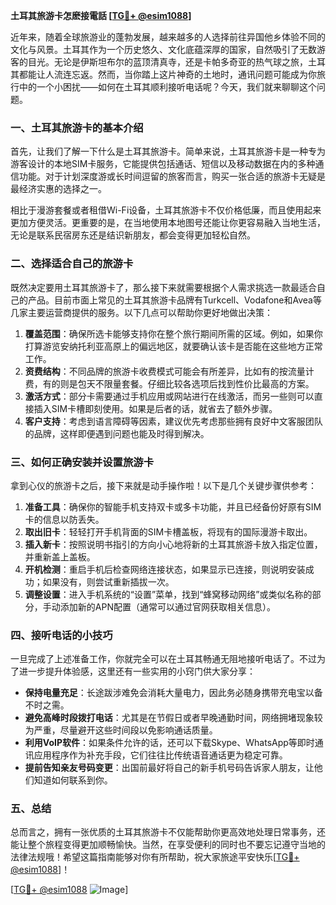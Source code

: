**土耳其旅游卡怎麽接電話 [[TG💪+ @esim1088](https://t.me/s/esim1088)]**

近年来，随着全球旅游业的蓬勃发展，越来越多的人选择前往异国他乡体验不同的文化与风景。土耳其作为一个历史悠久、文化底蕴深厚的国家，自然吸引了无数游客的目光。无论是伊斯坦布尔的蓝顶清真寺，还是卡帕多奇亚的热气球之旅，土耳其都能让人流连忘返。然而，当你踏上这片神奇的土地时，通讯问题可能成为你旅行中的一个小困扰——如何在土耳其顺利接听电话呢？今天，我们就来聊聊这个问题。

### 一、土耳其旅游卡的基本介绍

首先，让我们了解一下什么是土耳其旅游卡。简单来说，土耳其旅游卡是一种专为游客设计的本地SIM卡服务，它能提供包括通话、短信以及移动数据在内的多种通信功能。对于计划深度游或长时间逗留的旅客而言，购买一张合适的旅游卡无疑是最经济实惠的选择之一。

相比于漫游套餐或者租借Wi-Fi设备，土耳其旅游卡不仅价格低廉，而且使用起来更加方便灵活。更重要的是，在当地使用本地图号还能让你更容易融入当地生活，无论是联系民宿房东还是结识新朋友，都会变得更加轻松自然。

### 二、选择适合自己的旅游卡

既然决定要用土耳其旅游卡了，那么接下来就需要根据个人需求挑选一款最适合自己的产品。目前市面上常见的土耳其旅游卡品牌有Turkcell、Vodafone和Avea等几家主要运营商提供的服务。以下几点可以帮助你更好地做出决策：

1. **覆盖范围**：确保所选卡能够支持你在整个旅行期间所需的区域。例如，如果你打算游览安纳托利亚高原上的偏远地区，就要确认该卡是否能在这些地方正常工作。
2. **资费结构**：不同品牌的旅游卡收费模式可能会有所差异，比如有的按流量计费，有的则是包天不限量套餐。仔细比较各选项后找到性价比最高的方案。
3. **激活方式**：部分卡需要通过手机应用或网站进行在线激活，而另一些则可以直接插入SIM卡槽即刻使用。如果是后者的话，就省去了额外步骤。
4. **客户支持**：考虑到语言障碍等因素，建议优先考虑那些拥有良好中文客服团队的品牌，这样即便遇到问题也能及时得到解决。

### 三、如何正确安装并设置旅游卡

拿到心仪的旅游卡之后，接下来就是动手操作啦！以下是几个关键步骤供参考：

1. **准备工具**：确保你的智能手机支持双卡或多卡功能，并且已经备份好原有SIM卡的信息以防丢失。
2. **取出旧卡**：轻轻打开手机背面的SIM卡槽盖板，将现有的国际漫游卡取出。
3. **插入新卡**：按照说明书指引的方向小心地将新的土耳其旅游卡放入指定位置，并重新盖上盖板。
4. **开机检测**：重启手机后检查网络连接状态，如果显示已连接，则说明安装成功；如果没有，则尝试重新插拔一次。
5. **调整设置**：进入手机系统的“设置”菜单，找到“蜂窝移动网络”或类似名称的部分，手动添加新的APN配置（通常可以通过官网获取相关信息）。

### 四、接听电话的小技巧

一旦完成了上述准备工作，你就完全可以在土耳其畅通无阻地接听电话了。不过为了进一步提升体验感，这里还有一些实用的小窍门供大家分享：

- **保持电量充足**：长途跋涉难免会消耗大量电力，因此务必随身携带充电宝以备不时之需。
- **避免高峰时段拨打电话**：尤其是在节假日或者早晚通勤时间，网络拥堵现象较为严重，尽量避开这些时间段以免影响通话质量。
- **利用VoIP软件**：如果条件允许的话，还可以下载Skype、WhatsApp等即时通讯应用程序作为补充手段，它们往往比传统语音通话更为稳定可靠。
- **提前告知亲友号码变更**：出国前最好将自己的新手机号码告诉家人朋友，让他们知道如何联系到你。

### 五、总结

总而言之，拥有一张优质的土耳其旅游卡不仅能帮助你更高效地处理日常事务，还能让整个旅程变得更加顺畅愉快。当然，在享受便利的同时也不要忘记遵守当地的法律法规哦！希望这篇指南能够对你有所帮助，祝大家旅途平安快乐[[TG💪+ @esim1088](https://t.me/s/esim1088)]！

[[TG💪+ @esim1088](https://t.me/s/esim1088) ![Image](https://i.postimg.cc/4NQfJmqS/Snipaste-2025-05-13-00-14-12.png)]